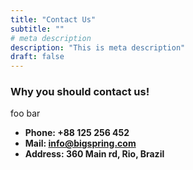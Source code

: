 ```yaml
---
title: "Contact Us"
subtitle: ""
# meta description
description: "This is meta description"
draft: false
---
```



### Why you should contact us!
foo bar

* **Phone: +88 125 256 452** 
* **Mail: info@bigspring.com**
* **Address: 360 Main rd, Rio, Brazil**
